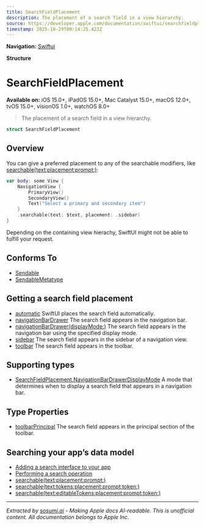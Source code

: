```yaml
---
title: SearchFieldPlacement
description: The placement of a search field in a view hierarchy.
source: https://developer.apple.com/documentation/swiftui/searchfieldplacement
timestamp: 2025-10-29T00:14:25.423Z
---
```


**Navigation:** [Swiftui](/documentation/swiftui)

**Structure**

# SearchFieldPlacement

**Available on:** iOS 15.0+, iPadOS 15.0+, Mac Catalyst 15.0+, macOS 12.0+, tvOS 15.0+, visionOS 1.0+, watchOS 8.0+

> The placement of a search field in a view hierarchy.

```swift
struct SearchFieldPlacement
```

## Overview

You can give a preferred placement to any of the searchable modifiers, like [searchable(text:placement:prompt:)](/documentation/swiftui/view/searchable(text:placement:prompt:)):

```swift
var body: some View {
    NavigationView {
        PrimaryView()
        SecondaryView()
        Text("Select a primary and secondary item")
    }
    .searchable(text: $text, placement: .sidebar)
}
```

Depending on the containing view hierachy, SwiftUI might not be able to fulfill your request.

## Conforms To

- [Sendable](/documentation/Swift/Sendable)
- [SendableMetatype](/documentation/Swift/SendableMetatype)

## Getting a search field placement

- [automatic](/documentation/swiftui/searchfieldplacement/automatic) SwiftUI places the search field automatically.
- [navigationBarDrawer](/documentation/swiftui/searchfieldplacement/navigationbardrawer) The search field appears in the navigation bar.
- [navigationBarDrawer(displayMode:)](/documentation/swiftui/searchfieldplacement/navigationbardrawer(displaymode:)) The search field appears in the navigation bar using the specified display mode.
- [sidebar](/documentation/swiftui/searchfieldplacement/sidebar) The search field appears in the sidebar of a navigation view.
- [toolbar](/documentation/swiftui/searchfieldplacement/toolbar) The search field appears in the toolbar.

## Supporting types

- [SearchFieldPlacement.NavigationBarDrawerDisplayMode](/documentation/swiftui/searchfieldplacement/navigationbardrawerdisplaymode) A mode that determines when to display a search field that appears in a navigation bar.

## Type Properties

- [toolbarPrincipal](/documentation/swiftui/searchfieldplacement/toolbarprincipal) The search field appears in the principal section of the toolbar.

## Searching your app’s data model

- [Adding a search interface to your app](/documentation/swiftui/adding-a-search-interface-to-your-app)
- [Performing a search operation](/documentation/swiftui/performing-a-search-operation)
- [searchable(text:placement:prompt:)](/documentation/swiftui/view/searchable(text:placement:prompt:))
- [searchable(text:tokens:placement:prompt:token:)](/documentation/swiftui/view/searchable(text:tokens:placement:prompt:token:))
- [searchable(text:editableTokens:placement:prompt:token:)](/documentation/swiftui/view/searchable(text:editabletokens:placement:prompt:token:))

---

*Extracted by [sosumi.ai](https://sosumi.ai) - Making Apple docs AI-readable.*
*This is unofficial content. All documentation belongs to Apple Inc.*
